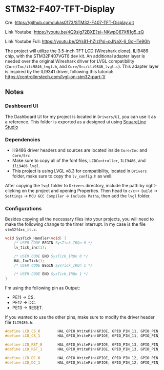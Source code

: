 # STM32-F407-TFT-Display

Cre: https://github.com/lukas0173/STM32-F407-TFT-Display.git

Link Youtube: https://youtu.be/4Q9slg72BXE?si=NKwpC67XfI1g5_zQ

Link Youtube Full: https://youtu.be/QYsB1-hZlzI?si=pJNaX-6_GcHTe9Gh


The project will utilize the 3.5-inch TFT LCD (Wireshark clone), ILI9486 chip, with the STM32F407VGT6 dev kit. An additional adapter layer is needed over the original Wireshark driver for LVGL compatibility (`Core/Inc/ili9846_lvgl.h`, and `Core/Src/ili9846_lvgl.c`). This adapter layer is inspired by the ILI9341 driver, following this tutorial: https://controllerstech.com/lvgl-on-stm32-part-1/
## Notes
### Dashboard UI
The Dashboard UI for my project is located in `Drivers/UI`, you can use it as a reference. This folder is exported as a designed ui using [SquareLine Studio](http://squareline.io/)
### Dependencies
- ili9486 driver headers and sources are located inside `Core/Inc` and `Core/Src`
- Make sure to copy all of the font files, `LCDController`, `ILI9486`, and `ili9486_lvgl`.
- This project is using LVGL v8.3 for compatibility, located in `Drivers` folder, make sure to copy the `lv_config.h` as well.

After copying the `lvgl` folder to `Drivers` directory, include the path by right-clicking on the project and opening Properties. Then head to `c/c++ Build` -> `Settings` -> `MCU GCC Compiler` -> `Include Paths`, then add the `lvgl` folder.
### Configurations
Besides copying all the necessary files into your projects, you will need to make the following change to the timer interrupt. In my case is the file `stm32f4xx_it.c`.
```c
void SysTick_Handler(void) {
	/* USER CODE BEGIN SysTick_IRQn 0 */
	lv_tick_inc(1);

	/* USER CODE END SysTick_IRQn 0 */
	HAL_IncTick();
	/* USER CODE BEGIN SysTick_IRQn 1 */

	/* USER CODE END SysTick_IRQn 1 */
}
```
I'm using the following pin as Output:
- PE11 -> CS.
- PE12 -> DC.
- PE13 -> RESET.
  
If you wanted to use the other pins, make sure to modify the driver header file `ILI9486.h`:
```cpp
#define LCD_CS_0        HAL_GPIO_WritePin(GPIOE, GPIO_PIN_11, GPIO_PIN_RESET);
#define LCD_CS_1        HAL_GPIO_WritePin(GPIOE, GPIO_PIN_11, GPIO_PIN_SET);

#define LCD_RST_0       HAL_GPIO_WritePin(GPIOE, GPIO_PIN_13, GPIO_PIN_RESET);
#define LCD_RST_1       HAL_GPIO_WritePin(GPIOE, GPIO_PIN_13, GPIO_PIN_SET);

#define LCD_DC_0        HAL_GPIO_WritePin(GPIOE, GPIO_PIN_12, GPIO_PIN_RESET);
#define LCD_DC_1        HAL_GPIO_WritePin(GPIOE, GPIO_PIN_12, GPIO_PIN_SET);
```
